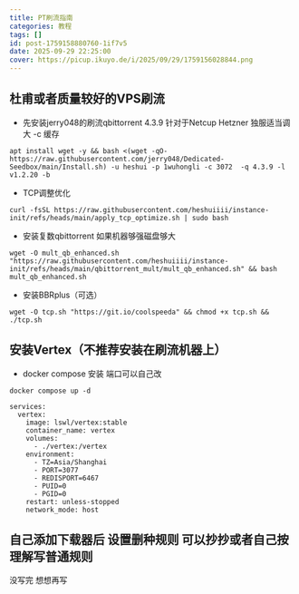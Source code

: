 ```yaml
---
title: PT刷流指南
categories: 教程
tags: []
id: post-1759158880760-1if7v5
date: 2025-09-29 22:25:00
cover: https://picup.ikuyo.de/i/2025/09/29/1759156028844.png
---
```

## 杜甫或者质量较好的VPS刷流

- 先安装jerry048的刷流qbittorrent 4.3.9   针对于Netcup Hetzner 独服适当调大 -c 缓存
```
apt install wget -y && bash <(wget -qO- https://raw.githubusercontent.com/jerry048/Dedicated-Seedbox/main/Install.sh) -u heshui -p 1wuhongli -c 3072  -q 4.3.9 -l v1.2.20 -b

```

- TCP调整优化
```
curl -fsSL https://raw.githubusercontent.com/heshuiiii/instance-init/refs/heads/main/apply_tcp_optimize.sh | sudo bash
```

 - 安装复数qbittorrent   如果机器够强磁盘够大
```
wget -O mult_qb_enhanced.sh "https://raw.githubusercontent.com/heshuiiii/instance-init/refs/heads/main/qbittorrent_mult/mult_qb_enhanced.sh" && bash mult_qb_enhanced.sh
```


- 安装BBRplus（可选）
```
wget -O tcp.sh "https://git.io/coolspeeda" && chmod +x tcp.sh && ./tcp.sh
```


## 安装Vertex（不推荐安装在刷流机器上）

 - docker compose 安装 端口可以自己改
```
docker compose up -d
```
```
services:
  vertex:
    image: lswl/vertex:stable
    container_name: vertex
    volumes:
      - ./vertex:/vertex
    environment:
      - TZ=Asia/Shanghai
      - PORT=3077
      - REDISPORT=6467
      - PUID=0
      - PGID=0
    restart: unless-stopped
    network_mode: host
```





## 自己添加下载器后 设置删种规则 可以抄抄或者自己按理解写普通规则

没写完 想想再写




























